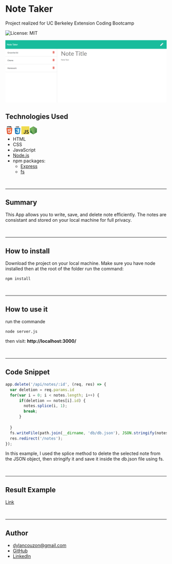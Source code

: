 # Note Taker
Project realized for UC Berkeley Extension Coding Bootcamp

![License: MIT](https://img.shields.io/badge/License-MIT-yellow.svg)

![Site](./public/assets/screenshot.png)

## Technologies Used
<img align="left" alt="HTML" width="25x" src="https://raw.githubusercontent.com/github/explore/80688e429a7d4ef2fca1e82350fe8e3517d3494d/topics/html/html.png"/> &nbsp;
<img align="left" alt="JavaScript" width="25x" src="https://raw.githubusercontent.com/github/explore/80688e429a7d4ef2fca1e82350fe8e3517d3494d/topics/css/css.png"/> &nbsp;
<img align="left" alt="JavaScript" width="25x" src="https://raw.githubusercontent.com/github/explore/80688e429a7d4ef2fca1e82350fe8e3517d3494d/topics/javascript/javascript.png"/> &nbsp;
<img align="left" alt="JavaScript" width="25x" src="https://raw.githubusercontent.com/github/explore/80688e429a7d4ef2fca1e82350fe8e3517d3494d/topics/nodejs/nodejs.png"/> &nbsp;

- HTML
- CSS
- JavaScript
- [Node.js](https://nodejs.org/en/)
- npm packages:
    - [Express](https://www.npmjs.com/package/express)
    - [fs](https://www.npmjs.com/package/fs)

<br>
<hr>

## Summary 
This App allows you to write, save, and delete note efficiently.
The notes are consistant and stored on your local machine for full privacy.

<br>
<hr>

## How to install
Download the project on your local machine.
Make sure you have node installed then at the root of the folder run the command:

```
npm install
```

<br>
<hr>

## How to use it
run the commande 

```
node server.js
```
then visit: **http://localhost:3000/**

<br>
<hr>

## Code Snippet 
```js
app.delete('/api/notes/:id', (req, res) => {
  var deletion = req.params.id
  for(var i = 0; i < notes.length; i++) {
      if(deletion == notes[i].id) {
        notes.splice(i, 1);
        break;
      }
      
  }
  fs.writeFile(path.join(__dirname, 'db/db.json'), JSON.stringify(notes), err => { });
  res.redirect('/notes');
});
```
In this example, I used the splice method to delete the selected note from the JSON object, then stringify it and save it inside the db.json file using fs.

<br>
<hr>

## Result Example
[Link](https://dylancouzon.github.io/Team_Profile_Generator/dist/Dylan.html)

<br>
<hr>

## Author
- [dylancouzon@gmail.com](mailto:dylancouzon@gmail.com)
- [GitHub](https://github.com/Dylancouzon)
- [LinkedIn](https://www.linkedin.com/in/dcouzon/)

